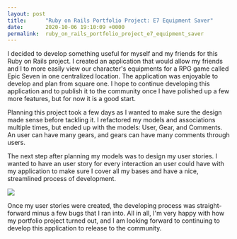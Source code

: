 ```yaml
---
layout: post
title:      "Ruby on Rails Portfolio Project: E7 Equipment Saver"
date:       2020-10-06 19:10:09 +0000
permalink:  ruby_on_rails_portfolio_project_e7_equipment_saver
---
```



I decided to develop something useful for myself and my friends for this Ruby on Rails project. I created an application that would allow my friends and I to more easily view our character's equipments for a RPG game called Epic Seven in one centralized location. The application was enjoyable to develop and plan from square one. I hope to continue developing this application and to publish it to the community once I have polished up a few more features, but for now it is a good start.

Planning this project took a few days as I wanted to make sure the design made sense before tackling it. I refactored my models and associations multiple times, but ended up with the models: User, Gear, and Comments. An user can have many gears, and gears can have many comments through users. 

The next step after planning my models was to design my user stories. I wanted to have an user story for every interaction an user could have with my application to make sure I cover all my bases and have a nice, streamlined process of development. 

![](https://i.imgur.com/uYsykKA.png)

Once my user stories were created, the developing process was straight-forward minus a few bugs that I ran into. All in all, I'm very happy with how my portfolio project turned out, and I am looking forward to continuing to develop this application to release to the community. 

